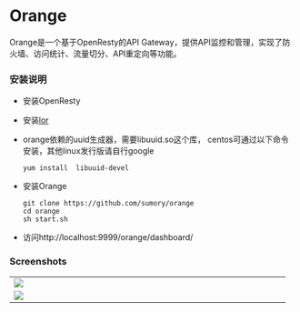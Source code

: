 # Orange

Orange是一个基于OpenResty的API Gateway，提供API监控和管理，实现了防火墙、访问统计、流量切分、API重定向等功能。


### 安装说明


- 安装OpenResty
- 安装[lor](https://github.com/sumory/lor)
- orange依赖的uuid生成器，需要libuuid.so这个库， centos可通过以下命令安装，其他linux发行版请自行google
	
	```
	yum install  libuuid-devel
	```
- 安装Orange

	```
	git clone https://github.com/sumory/orange
	cd orange
	sh start.sh
	```
- 访问http://localhost:9999/orange/dashboard/

### Screenshots


<table>
    <tr>
        <td width="470px"><img src="https://sfault-image.b0.upaiyun.com/770/350/770350736-56f3c261c9df8_articlex"/></td>
 </tr>
 <tr>
        <td width="470px"><img src="https://sfault-image.b0.upaiyun.com/395/307/3953075362-56f3c2d492a51_articlex"/></td>
    </tr>
</table>